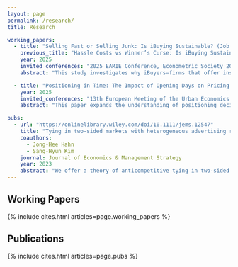 ```yaml
---
layout: page
permalink: /research/
title: Research

working_papers: 
  - title: "Selling Fast or Selling Junk: Is iBuying Sustainable? (Job Market Paper)"
    previous_title: "Hassle Costs vs Winner’s Curse: Is iBuying Sustainable?"
    year: 2025
    invited_conferences: "2025 EARIE Conference, Econometric Society 2025 World Congress, 2025 AREUEA National Conference"
    abstract: "This study investigates why iBuyers—firms that offer instant home purchases using big-data-driven pricing models—struggle with profitability due to adverse selection. To explore this mechanism, I develop a model in which homesellers privately know both their hassle costs of traditional selling and the unobserved quality of their home—features that are difficult for iBuyers to observe or encode in pricing—and use this information when deciding whether to sell to an iBuyer..."

  - title: "Positioning in Time: The Impact of Opening Days on Pricing and Market Competition"
    year: 2025
    invited_conferences: "13th European Meeting of the Urban Economics Association"
    abstract: "This paper expands the understanding of positioning decisions by investigating the timing of product offerings as an additional dimension of differentiation..."

pubs:
  - url: "https://onlinelibrary.wiley.com/doi/10.1111/jems.12547"
    title: "Tying in two-sided markets with heterogeneous advertising revenues and negative pricing"
    coauthors: 
      - Jong-Hee Hahn
      - Sang-Hyun Kim
    journal: Journal of Economics & Management Strategy
    year: 2023
    abstract: "We offer a theory of anticompetitive tying in two-sided markets when below-cost or negative pricing is possible..."
---
```


## Working Papers

{% include cites.html articles=page.working_papers %}

## Publications

{% include cites.html articles=page.pubs %}
